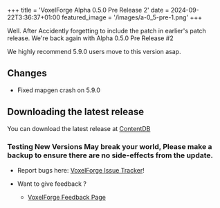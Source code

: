 +++ 
title = 'VoxelForge Alpha 0.5.0 Pre Release 2' 
date = 2024-09-22T3:36:37+01:00
featured_image = '/images/a-0_5-pre-1.png'
+++

Well. After Accidently forgetting to include the patch in earlier's patch release. We're back again with Alpha 0.5.0  Pre Release #2

We highly recommend 5.9.0 users move to this version asap.
## Changes
  - Fixed mapgen crash on 5.9.0

## Downloading the latest release
You can download the latest release at [ContentDB](https://content.minetest.net/packages/VoxelForge/voxelforge)

### Testing New Versions May break your world, Please make a backup to ensure there are no side-effects from the update.

 - Report bugs here:
[VoxelForge Issue Tracker](https://github.com/VoxelForge/VoxelForge/issues)!

- Want to give feedback ?
  - [VoxelForge Feedback Page](https://github.com/VoxelForge/VoxelForge/discussions/141)
